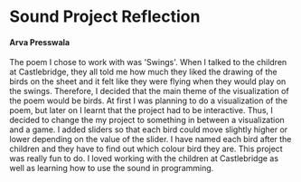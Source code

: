 # Sound Project Reflection

#### Arva Presswala

The poem I chose to work with was 'Swings'. When I talked to the children at Castlebridge, they all told me how much they liked the drawing of the birds on the sheet and it felt like they were flying when they would play on the swings. Therefore, I decided that the main theme of the visualization of the poem would be birds. At first I was planning to do a visualization of the poem, but later on I learnt that the project had to be interactive. Thus, I decided to change the my project to something in between a visualization and a game. I added sliders so that each bird could move slightly higher or lower depending on the value of the slider. I have named each bird after the children and they have to find out which colour bird they are. This project was really fun to do. I loved working with the children at Castlebridge as well as learning how to use the sound in programming. 